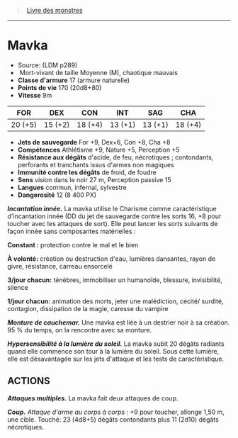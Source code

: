 ﻿> [Livre des monstres](tome_of_beasts.md)

---

# Mavka

- Source: (LDM p289)
-  Mort-vivant de taille Moyenne (M), chaotique mauvais
- **Classe d'armure** 17 (armure naturelle)
- **Points de vie** 170 (20d8+80)
- **Vitesse** 9m

|FOR|DEX|CON|INT|SAG|CHA|
|---|---|---|---|---|---|
|20 (+5)|15 (+2)|18 (+4)|13 (+1)|13 (+1)|18 (+4)|

- **Jets de sauvegarde** For +9, Dex+6, Con +8, Cha +8
- **Compétences** Athlétisme +9, Nature +5, Perception +5
- **Résistance aux dégâts** d'acide, de feu, nécrotiques ; contondants, perforants et tranchants issus d'armes non magiques
- **Immunité contre les dégâts** de froid, de foudre
- **Sens** vision dans le noir 27 m, Perception passive 15
- **Langues** commun, infernal, sylvestre
- **Dangerosité** 12 (8 400 PX)

**_Incantation innée._** La mavka utilise le Charisme comme caractéristique d'incantation innée (DD du jet de sauvegarde contre les sorts 16, +8 pour toucher avec les attaques de sort). Elle peut lancer les sorts suivants de façon innée sans composantes matérielles :

**Constant :** protection contre le mal et le bien

**À volonté:** création ou destruction d'eau, lumières dansantes, rayon de givre, résistance, carreau ensorcelé

**3/jour chacun:** ténèbres, immobiliser un humanoïde, blessure, invisibilité, silence

**1/jour chacun:** animation des morts, jeter une malédiction, cécité/ surdité, contagion, dissipation de la magie, caresse du vampire

**_Monture de cauchemar._** Une mavka est liée à un destrier noir à sa création. 95 % du temps, on la rencontre avec sa monture.

**_Hypersensibilité à la lumière du soleil._** La mavka subit 20 dégâts radiants quand elle commence son tour à la lumière du soleil. Sous cette lumière, elle est désavantagée sur les jets d'attaque et les tests de caractéristique.

## ACTIONS

**_Attaques multiples._** La mavka fait deux attaques de coup.

**_Coup._** _Attaque d'arme au corps à corps :_ +9 pour toucher, allonge 1,50 m, une cible. Touché: 23 (4d8+5) dégâts contondants plus 11 (2d10) dégâts nécrotiques.

